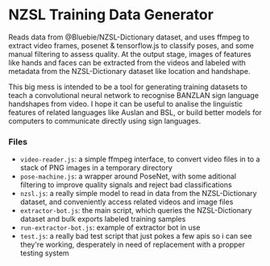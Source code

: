 NZSL Training Data Generator
============================

Reads data from @Bluebie/NZSL-Dictionary dataset, and uses ffmpeg to extract video frames, posenet & tensorflow.js to classify poses, and some manual filtering to assess quality. At the output stage, images of features like hands and faces can be extracted from the videos and labeled with metadata from the NZSL-Dictionary dataset like location and handshape.

This big mess is intended to be a tool for generating training datasets to teach a convolutional neural network to recognise BANZLAN sign language handshapes from video. I hope it can be useful to analise the linguistic features of related languages like Auslan and BSL, or build better models for computers to communicate directly using sign languages.

### Files

* `video-reader.js`: a simple ffmpeg interface, to convert video files in to a stack of PNG images in a temporary directory
* `pose-machine.js`: a wrapper around PoseNet, with some aditional filtering to improve quality signals and reject bad classifications
* `nzsl.js`: a really simple model to read in data from the NZSL-Dictionary dataset, and conveniently access related videos and image files
* `extractor-bot.js`: the main script, which queries the NZSL-Dictionary dataset and bulk exports labeled training samples 
* `run-extractor-bot.js`: example of extractor bot in use
* `test.js`: a really bad test script that just pokes a few apis so i can see they're working, desperately in need of replacement with a propper testing system